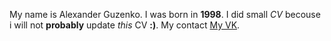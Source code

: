 My name is Alexander Guzenko.
I was born in **1998**. 
I did small *CV* becouse i will not **probably** update *this* CV **:)**.
My contact [My VK](https://vk.com/guzik_genius).